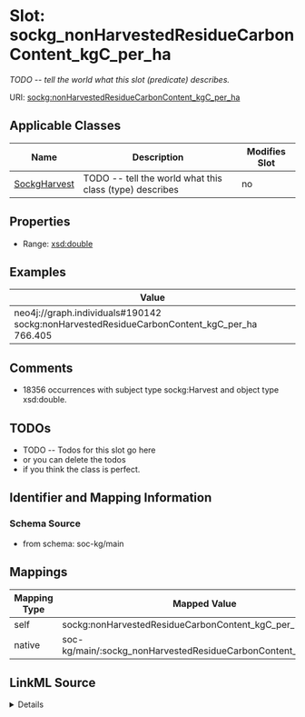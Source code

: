 

# Slot: sockg_nonHarvestedResidueCarbonContent_kgC_per_ha


_TODO -- tell the world what this slot (predicate) describes._





URI: [sockg:nonHarvestedResidueCarbonContent_kgC_per_ha](http://www.semanticweb.org/sockg/ontologies/2024/0/soil-carbon-ontology/nonHarvestedResidueCarbonContent_kgC_per_ha)



<!-- no inheritance hierarchy -->





## Applicable Classes

| Name | Description | Modifies Slot |
| --- | --- | --- |
| [SockgHarvest](../classes/SockgHarvest.md) | TODO -- tell the world what this class (type) describes |  no  |







## Properties

* Range: [xsd:double](http://www.w3.org/2001/XMLSchema#double)






## Examples

| Value |
| --- |
| neo4j://graph.individuals#190142 sockg:nonHarvestedResidueCarbonContent_kgC_per_ha 766.405 |

## Comments

* 18356 occurrences with subject type sockg:Harvest and object type xsd:double.

## TODOs

* TODO -- Todos for this slot go here
* or you can delete the todos
* if you think the class is perfect.

## Identifier and Mapping Information







### Schema Source


* from schema: soc-kg/main




## Mappings

| Mapping Type | Mapped Value |
| ---  | ---  |
| self | sockg:nonHarvestedResidueCarbonContent_kgC_per_ha |
| native | soc-kg/main/:sockg_nonHarvestedResidueCarbonContent_kgC_per_ha |




## LinkML Source

<details>
```yaml
name: sockg_nonHarvestedResidueCarbonContent_kgC_per_ha
description: TODO -- tell the world what this slot (predicate) describes.
todos:
- TODO -- Todos for this slot go here
- or you can delete the todos
- if you think the class is perfect.
comments:
- 18356 occurrences with subject type sockg:Harvest and object type xsd:double.
examples:
- value: neo4j://graph.individuals#190142 sockg:nonHarvestedResidueCarbonContent_kgC_per_ha
    766.405
from_schema: soc-kg/main
rank: 1000
slot_uri: sockg:nonHarvestedResidueCarbonContent_kgC_per_ha
alias: sockg_nonHarvestedResidueCarbonContent_kgC_per_ha
domain_of:
- sockg_Harvest
range: double

```
</details>